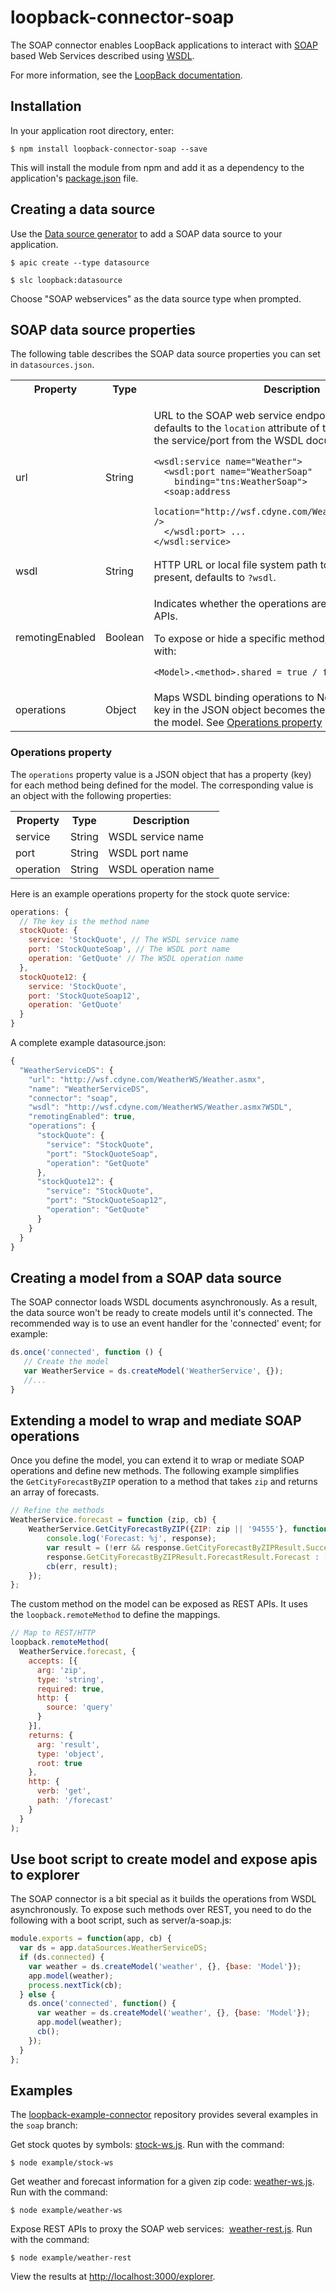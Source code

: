 # loopback-connector-soap

The SOAP connector enables LoopBack applications to interact with [SOAP](http://www.w3.org/TR/soap) based Web
Services described using [WSDL](http://www.w3.org/TR/wsdl).

<p class="gh-only">
For more information, see the <a href="http://loopback.io/doc/en/lb2/SOAP-connector.html">LoopBack documentation</a>.
</p>

## Installation

In your application root directory, enter:

```shell
$ npm install loopback-connector-soap --save
```

This will install the module from npm and add it as a dependency to the application's [package.json](package.json.html) file.

## Creating a data source

Use the [Data source generator](Data-source-generator.html) to add a SOAP data source to your application.

```shell
$ apic create --type datasource
```

```shell
$ slc loopback:datasource
```

Choose "SOAP webservices" as the data source type when prompted.

## SOAP data source properties

The following table describes the SOAP data source properties you can set in `datasources.json`.

<table>
  <tbody>
    <tr>
      <th>Property</th>
      <th>Type</th>
      <th>Description</th>
    </tr>
    <tr>
      <td>url</td>
      <td>String</td>
      <td>
        <p>URL to the SOAP web service endpoint. If not present, defaults to the&nbsp;<code>location</code>&nbsp;attribute of the SOAP address for the service/port from the WSDL document; for example:</p>
        <pre><code>&lt;wsdl:service name="Weather"&gt;
  &lt;wsdl:port name="WeatherSoap"
    binding="tns:WeatherSoap"&gt;
  &lt;soap:address
    location="http://wsf.cdyne.com/WeatherWS/Weather.asmx" /&gt;
  &lt;/wsdl:port&gt; ...
&lt;/wsdl:service&gt;</code></pre>
      </td>
    </tr>
    <tr>
      <td>wsdl</td>
      <td>String</td>
      <td>HTTP URL or local file system path to the WSDL file, if not present, defaults to <code>?wsdl</code>.</td>
    </tr>
    <tr>
      <td>remotingEnabled</td>
      <td><span>Boolean</span></td>
      <td>
        <p>Indicates whether the operations are exposed as REST APIs.</p>
        <p>To expose or hide a specific method, you can override this with:</p>
        <p><code>&lt;Model&gt;.&lt;method&gt;.shared = true / false;</code></p>
      </td>
    </tr>
    <tr>
      <td>operations</td>
      <td>Object</td>
      <td>Maps WSDL binding operations to Node.js methods. Each key in the JSON object becomes the name of a method on the model. See <a href="#operations-property">Operations property</a> below.</td>
    </tr>
  </tbody>
</table>

### Operations property

The `operations` property value is a JSON object that has a property (key) for each method being defined for the model. The corresponding value is an object with the following properties:

<table>
  <tbody>
    <tr>
      <th>Property</th>
      <th>Type</th>
      <th>Description</th>
    </tr>
    <tr>
      <td>service</td>
      <td>String</td>
      <td>WSDL service name</td>
    </tr>
    <tr>
      <td>port</td>
      <td>String</td>
      <td>WSDL port name</td>
    </tr>
    <tr>
      <td>operation</td>
      <td>String</td>
      <td>WSDL operation name</td>
    </tr>
  </tbody>
</table>

Here is an example operations property for the stock quote service:

```javascript
operations: {
  // The key is the method name
  stockQuote: {
    service: 'StockQuote', // The WSDL service name
    port: 'StockQuoteSoap', // The WSDL port name
    operation: 'GetQuote' // The WSDL operation name
  },
  stockQuote12: {
    service: 'StockQuote',
    port: 'StockQuoteSoap12',
    operation: 'GetQuote'
  }
}
```

A complete example datasource.json:

```javascript
{
  "WeatherServiceDS": {
    "url": "http://wsf.cdyne.com/WeatherWS/Weather.asmx",
    "name": "WeatherServiceDS",
    "connector": "soap",
    "wsdl": "http://wsf.cdyne.com/WeatherWS/Weather.asmx?WSDL",
    "remotingEnabled": true,
    "operations": {
      "stockQuote": {
        "service": "StockQuote",
        "port": "StockQuoteSoap",
        "operation": "GetQuote"
      },
      "stockQuote12": {
        "service": "StockQuote",
        "port": "StockQuoteSoap12",
        "operation": "GetQuote"
      }
    }
  }
}
```

## Creating a model from a SOAP data source

The SOAP connector loads WSDL documents asynchronously.
As a result, the data source won't be ready to create models until it's connected. The recommended way is to use an event handler for the 'connected' event; for example:

```javascript
ds.once('connected', function () {
   // Create the model
   var WeatherService = ds.createModel('WeatherService', {});
   //...
}
```

## Extending a model to wrap and mediate SOAP operations

Once you define the model, you can extend it to wrap or mediate SOAP operations and define new methods.
The following example simplifies the `GetCityForecastByZIP` operation to a method that takes `zip` and returns an array of forecasts.

```javascript
// Refine the methods
WeatherService.forecast = function (zip, cb) {
    WeatherService.GetCityForecastByZIP({ZIP: zip || '94555'}, function (err, response) {
        console.log('Forecast: %j', response);
        var result = (!err && response.GetCityForecastByZIPResult.Success) ?
        response.GetCityForecastByZIPResult.ForecastResult.Forecast : [];
        cb(err, result);
    });
};
```

The custom method on the model can be exposed as REST APIs. It uses the `loopback.remoteMethod` to define the mappings.

```javascript
// Map to REST/HTTP
loopback.remoteMethod(
  WeatherService.forecast, {
    accepts: [{
      arg: 'zip',
      type: 'string',
      required: true,
      http: {
        source: 'query'
      }
    }],
    returns: {
      arg: 'result',
      type: 'object',
      root: true
    },
    http: {
      verb: 'get',
      path: '/forecast'
    }
  }
);
```

## Use boot script to create model and expose apis to explorer

The SOAP connector is a bit special as it builds the operations from WSDL asynchronously.
To expose such methods over REST, you need to do the following with a boot script, such as server/a-soap.js:

```javascript
module.exports = function(app, cb) {
  var ds = app.dataSources.WeatherServiceDS;
  if (ds.connected) {
    var weather = ds.createModel('weather', {}, {base: 'Model'});
    app.model(weather);
    process.nextTick(cb);
  } else {
    ds.once('connected', function() {
      var weather = ds.createModel('weather', {}, {base: 'Model'});
      app.model(weather);
      cb();
    });
  }
};
```

## Examples

The [loopback-example-connector](https://github.com/strongloop/loopback-example-connector/tree/soap) repository provides several examples in the `soap` branch:

Get stock quotes by symbols: [stock-ws.js](https://github.com/strongloop/loopback-example-connector/blob/soap/stock-ws.js).
Run with the command:

```shell
$ node example/stock-ws
```

Get weather and forecast information for a given zip code: [weather-ws.js](https://github.com/strongloop/loopback-connector-soap/blob/master/example/weather-ws.js).
Run with the command:

```shell
$ node example/weather-ws
```

Expose REST APIs to proxy the SOAP web services:  [weather-rest.js](https://github.com/strongloop/loopback-example-connector/blob/soap/weather-rest.js).
Run with the command:

```shell
$ node example/weather-rest
```

View the results at [http://localhost:3000/explorer](http://localhost:3000/explorer).
